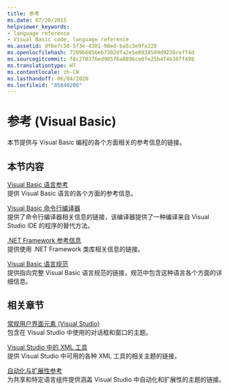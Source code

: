 ```yaml
---
title: 参考
ms.date: 07/20/2015
helpviewer_keywords:
- language reference
- Visual Basic code, language reference
ms.assetid: df6e7c50-5f3e-4381-98ed-ba5c3e9fe228
ms.openlocfilehash: 7209b6856eb7302dfa2e5e8938509d9238ceff4d
ms.sourcegitcommit: f8c270376ed905f6a8896ce0fe25b4f4b38ff498
ms.translationtype: HT
ms.contentlocale: zh-CN
ms.lasthandoff: 06/04/2020
ms.locfileid: "85840286"
---
```

# <a name="reference-visual-basic"></a>参考 (Visual Basic)
本节提供与 Visual Basic 编程的各个方面相关的参考信息的链接。  
  
## <a name="in-this-section"></a>本节内容  
 [Visual Basic 语言参考](../language-reference/index.md)  
 提供 Visual Basic 语言的各个方面的参考信息。  
  
 [Visual Basic 命令行编译器](command-line-compiler/index.md)  
 提供了命令行编译器相关信息的链接，该编译器提供了一种编译来自 Visual Studio IDE 的程序的替代方法。  
  
 [.NET Framework 参考信息](net-framework-reference-information.md)  
 提供使用 .NET Framework 类库相关信息的链接。  
  
 [Visual Basic 语言规范](language-specification/index.md)  
 提供指向完整 Visual Basic 语言规范的链接，规范中包含这种语言各个方面的详细信息。  
  
## <a name="related-sections"></a>相关章节  
 [常规用户界面元素 (Visual Studio)](/visualstudio/ide/reference/general-user-interface-elements-visual-studio)  
 包含在 Visual Studio 中使用的对话框和窗口的主题。  
  
 [Visual Studio 中的 XML 工具](/visualstudio/xml-tools/xml-tools-in-visual-studio)  
 提供 Visual Studio 中可用的各种 XML 工具的相关主题的链接。  
  
 [自动化与扩展性参考](/visualstudio/extensibility/extensibility-in-visual-studio?view=vs-2015)  
 为共享和特定语言组件提供涵盖 Visual Studio 中自动化和扩展性的主题的链接。
